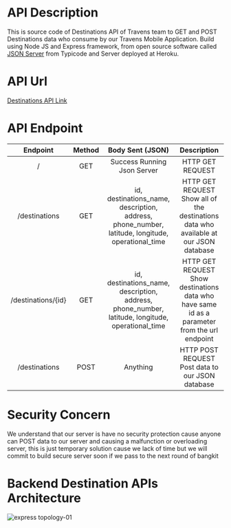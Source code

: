 # API Description
This is source code of Destinations API of Travens team to GET and POST Destinations data who consume by our Travens Mobile Application.
Build using Node JS and Express framework, from open source software called [JSON Server](https://github.com/typicode/json-server) from Typicode and Server deployed at Heroku.

# API Url
[Destinations API Link](https://travens-api.herokuapp.com/)

# API Endpoint
| Endpoint |   Method   | Body Sent (JSON) |              Description              |
| :------: | :--------: | :--------------: | :-----------------------------------: |
|     /    |     GET    |Success Running Json Server|   HTTP GET REQUEST		       |
|   /destinations|    GET    |id, destinations_name, description, address, phone_number, latitude, longitude, operational_time|   HTTP GET REQUEST Show all of the destinations data who available at our JSON database |
|   /destinations/{id}| GET |id, destinations_name, description, address, phone_number, latitude, longitude, operational_time|HTTP GET REQUEST Show destinations data who have same id as a parameter from the url endpoint|
| /destinations|    POST    | Anything | HTTP POST REQUEST Post data to our JSON database |

# Security Concern
We understand that our server is have no security protection cause anyone can POST data to our server and causing a malfunction or overloading server, this is just temporary solution cause we lack of time but we will commit to build secure server soon if we pass to the next round of bangkit

# Backend Destination APIs Architecture
![express topology-01](https://user-images.githubusercontent.com/66078837/172293667-6fb835bf-a397-4a25-8615-7de42229da4f.jpg)
